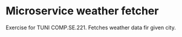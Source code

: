 # Microservice weather fetcher
 Exercise for TUNI COMP.SE.221. Fetches weather data fir given city.
